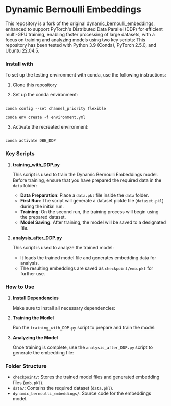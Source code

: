 # Dynamic Bernoulli Embeddings

This repository is a fork of the original [dynamic_bernoulli_embeddings](https://github.com/ByungjunKim/dynamic_bernoulli_embeddings), enhanced to support PyTorch's Distributed Data Parallel (DDP) for efficient multi-GPU training, enabling faster processing of large datasets, with a focus on training and analyzing models using two key scripts: This repository has been tested with Python 3.9 (Conda), PyTorch 2.5.0, and Ubuntu 22.04.5.

### Install with

To set up the testing environment with conda, use the following instructions:

1. Clone this repository

2. Set up the conda environment:

```

conda config --set channel_priority flexible

conda env create -f environment.yml

```

3. Activate the recreated environment:

```

conda activate DBE_DDP

```

### Key Scripts

1. **training_with_DDP.py**

   This script is used to train the Dynamic Bernoulli Embeddings model. Before training, ensure that you have prepared the required data in the `data` folder:

   - **Data Preparation**: Place a `data.pkl` file inside the `data` folder.
   - **First Run**: The script will generate a dataset pickle file (`dataset.pkl`) during the initial run.
   - **Training**: On the second run, the training process will begin using the prepared dataset.
   - **Model Saving**: After training, the model will be saved to a designated file.

2. **analysis_after_DDP.py**

   This script is used to analyze the trained model:

   - It loads the trained model file and generates embedding data for analysis.
   - The resulting embeddings are saved as `checkpoint/emb.pkl` for further use.

### How to Use

1. **Install Dependencies**

   Make sure to install all necessary dependencies:

2. **Training the Model**

   Run the `training_with_DDP.py` script to prepare and train the model:

3. **Analyzing the Model**

   Once training is complete, use the `analysis_after_DDP.py` script to generate the embedding file:

### Folder Structure

- `checkpoint/`: Stores the trained model files and generated embedding files (`emb.pkl`).
- `data/`: Contains the required dataset (`data.pkl`).
- `dynamic_bernoulli_embeddings/`: Source code for the embeddings model.
